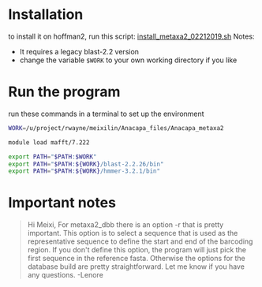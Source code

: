 # Installation

to install it on hoffman2, run this script: [install_metaxa2_02212019.sh](scripts/install_metaxa2_02212019.sh)
Notes:
* It requires a legacy blast-2.2 version
* change the variable `$WORK` to your own working directory if you like


# Run the program

run these commands in a terminal to set up the environment

```bash
WORK=/u/project/rwayne/meixilin/Anacapa_files/Anacapa_metaxa2

module load mafft/7.222

export PATH="$PATH:$WORK"
export PATH="$PATH:${WORK}/blast-2.2.26/bin"
export PATH="$PATH:${WORK}/hmmer-3.2.1/bin"
```

# Important notes

> Hi Meixi, For metaxa2_dbb there is an option -r that is pretty important. This option is to select a sequence that is used as the representative sequence to define the start and end of the barcoding region. If you don't define this option, the program will just pick the first sequence in the reference fasta. Otherwise the options for the database build are pretty straightforward. Let me know if you have any questions. -Lenore
